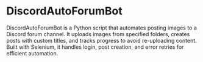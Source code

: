# DiscordAutoForumBot
DiscordAutoForumBot is a Python script that automates posting images to a Discord forum channel. It uploads images from specified folders, creates posts with custom titles, and tracks progress to avoid re-uploading content. Built with Selenium, it handles login, post creation, and error retries for efficient automation.
